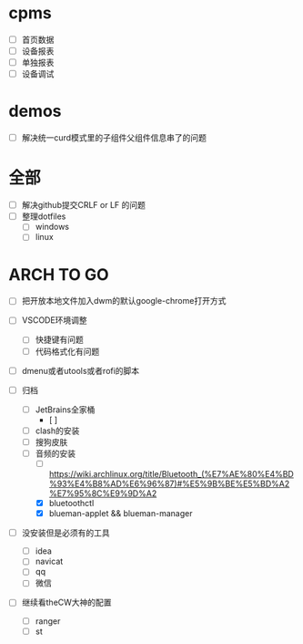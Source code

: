 # cpms
  - [ ] 首页数据
  - [ ] 设备报表
  - [ ] 单独报表
  - [ ] 设备调试

# demos
  - [ ] 解决统一curd模式里的子组件父组件信息串了的问题

# 全部
  - [ ] 解决github提交CRLF or LF 的问题
  - [ ] 整理dotfiles
    - [ ] windows
    - [ ] linux

# ARCH TO GO
  - [ ] 把开放本地文件加入dwm的默认google-chrome打开方式
  - [ ] VSCODE环境调整
    - [ ] 快捷键有问题
    - [ ] 代码格式化有问题

  - [ ] dmenu或者utools或者rofi的脚本

  - [ ] 归档
    - [ ] JetBrains全家桶
      - [ ] 
    - [ ] clash的安装
    - [ ] 搜狗皮肤
    - [ ] 音频的安装
      - [ ] https://wiki.archlinux.org/title/Bluetooth_(%E7%AE%80%E4%BD%93%E4%B8%AD%E6%96%87)#%E5%9B%BE%E5%BD%A2%E7%95%8C%E9%9D%A2
      - [x] bluetoothctl
      - [x] blueman-applet && blueman-manager

  - [ ] 没安装但是必须有的工具
    - [ ] idea
    - [ ] navicat
    - [ ] qq
    - [ ] 微信
  - [ ] 继续看theCW大神的配置
    - [ ] ranger
    - [ ] st